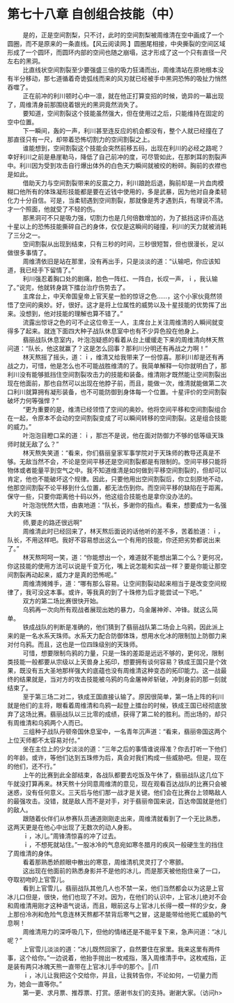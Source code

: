 <h1>第七十八章 自创组合技能（中）</h1>
<div id="content">&nbsp&nbsp&nbsp&nbsp&nbsp&nbsp&nbsp&nbsp
 是的，正是空间割梨，只不讨，此时的空间割梨被周维清在空中画成了一个圆圈，而不是原来的一条直线。【风云阅读网.】圆圈尾相接，中央撕裂的空间区域形成了一个圆环，而圆环内部的空间也随之崩塌，这才形成了这一个只有直径一尺左右的黑洞。
 <br/>&nbsp&nbsp&nbsp&nbsp&nbsp&nbsp&nbsp&nbsp
 比直线状空间割裂至少要强盛三倍的吸力狂涌而出，周维清站在原地根本没有半分移动，那七道循着奇诡弧线而来的风刃就已经被手中黑洞恐怖的吸扯力悄然吞噬了。
 <br/>&nbsp&nbsp&nbsp&nbsp&nbsp&nbsp&nbsp&nbsp
 正在前冲的利川顿时心中一凛，就在他正打算变招的时候，诡异的一幕出现了，周维清身前那围绕着银光的黑洞竟然消失了。
 <br/>&nbsp&nbsp&nbsp&nbsp&nbsp&nbsp&nbsp&nbsp
 要知道，空间割裂这个技能虽然强大，但在使用过之后，只能维持在固定的空中位置。
 <br/>&nbsp&nbsp&nbsp&nbsp&nbsp&nbsp&nbsp&nbsp
 下一瞬间，轰的一声，利川甚至连反应的机会都没有，整个人就已经撞在了那直径只有一尺，却带着恐怖切割力的空间割裂之上。
 <br/>&nbsp&nbsp&nbsp&nbsp&nbsp&nbsp&nbsp&nbsp
 谁能想到，空间割裂这个技能会突然前移五码，出现在利川的必经之路呢？幸好利川之前是悬崖勒马，降低了自己前冲的度，可尽管如此，在那刺耳的割裂声中。利川因为受到攻击自行爆出体外的白色天力瞬间就被绞的粉碎。胸前的衣襟也是如此。
 <br/>&nbsp&nbsp&nbsp&nbsp&nbsp&nbsp&nbsp&nbsp
 借助天力与空间割裂带来的反震之力，利川踉跄后退，胸前却是一片血肉模糊口他所有的体珠凝形技能都是要在近钱中使用的，多是武暴，因为他对自身柔韧化力十分自信。可是，当柔韧遇到空间割裂，那就像是秀才遇到兵，有理说不清。才一个照面，他就受了不轻的伤。
 <br/>&nbsp&nbsp&nbsp&nbsp&nbsp&nbsp&nbsp&nbsp
 那黑洞可不只是吸力强，切割力也是几何倍数增加的，为了抵挡这评价高达十星以上的恐怖技能撕碎自己的身体，仅仅是这瞬间的碰撞，利川的天力就被消耗了三分之一。
 <br/>&nbsp&nbsp&nbsp&nbsp&nbsp&nbsp&nbsp&nbsp
 空间割裂从出现到结束，只有三秒的时间，三秒很短暂，但也很漫长，足以做很多事情了。
 <br/>&nbsp&nbsp&nbsp&nbsp&nbsp&nbsp&nbsp&nbsp
 周维清依旧是站在那里，没有再出手，只是淡淡的道：“认输吧，你应该知道，我已经手下留情了。”
 <br/>&nbsp&nbsp&nbsp&nbsp&nbsp&nbsp&nbsp&nbsp
 利川强忍着胸口处的剧痛，脸色一阵红、一阵白，长叹一声，ｉ，我认输了。”说完，他就转身跳下擂台治疗伤势去了。
 <br/>&nbsp&nbsp&nbsp&nbsp&nbsp&nbsp&nbsp&nbsp
 主席台上，中天帝国皇帝上官天星一脸的惊讶之色……，这个小家伙竟然领悟了空间的奥妙。好，很好。这才是将上位属性的威势以及十星技能的优势挥了出来。没想到，他对技能的理解也算不错了。”
 <br/>&nbsp&nbsp&nbsp&nbsp&nbsp&nbsp&nbsp&nbsp
 流露出惊讶之色的可不止这位帝王一人，主席台上关注周维清的人瞬间就变得多了起来。就连下面四大种子战队休息室中也有不少异色投在他身上。
 <br/>&nbsp&nbsp&nbsp&nbsp&nbsp&nbsp&nbsp&nbsp
 翡丽战队休息室内，叶泡泡疑惑的看着从台上缓缓走下来的周维清向林天熬问道：“队长，他这就赢了？这是怎么回事？那利川分明还有再战之力啊！”
 <br/>&nbsp&nbsp&nbsp&nbsp&nbsp&nbsp&nbsp&nbsp
 林天熬摇了摇头，道：ｉ，维清又给我带来了一份惊喜。那利川却是还有再战之力，可惜，他是怎么也不可能战胜维清的了。我简单解释一句你就明白了，那利川没有能够抵挡住空间割裂攻击力的技能和装备。维清刚才既然能让空间割裂出现在他面前，那也自然可以出现在他脖子前，而且，能做一次，维清就能做第二次口利川就算拥有凝形装备，也不可能防御到身体每一个位置。十星评价的空间割裂破坏力何等强悍？”
 <br/>&nbsp&nbsp&nbsp&nbsp&nbsp&nbsp&nbsp&nbsp
 “更为重要的是，维清已经领悟了空间的奥妙。他将空间平移和空间割裂组合在一起，令原本不会动的空间割裂变成了可以瞬间转移的空间割裂。这是组合技能的威力。”
 <br/>&nbsp&nbsp&nbsp&nbsp&nbsp&nbsp&nbsp&nbsp
 叶泡泡目瞪口呆的道：ｉ，那岂不是说，他在面对防御力不够的低等级天珠师时就无敌了么？”
 <br/>&nbsp&nbsp&nbsp&nbsp&nbsp&nbsp&nbsp&nbsp
 林天熬失笑道：“看来，你们翡丽皇家军事学院对于天珠师的教导还真是不够。无敌当然不会，不论是空间平移还是空间割裂都是有限制的。空间平移只能将物体或者能量平到空气之中。我不知道维清是如何做到平移空间割裂的，但却可以肯定，他也不能破坏这个规律。因此，只要他用出空间割裂后，你立刻原地不动，他那空间割裂不论平移到什么位置，都无法伤到你。而空间平移的缺陷在于距离。保守一些，只要你距离他十码以外，他这组合技能也是拿你没办法的。
 <br/>&nbsp&nbsp&nbsp&nbsp&nbsp&nbsp&nbsp&nbsp
 叶泡泡恍然大悟，由衷地道：“队长，多谢你的指点。看来，想要成为一名强大的天珠
 <br/>&nbsp&nbsp&nbsp&nbsp&nbsp&nbsp&nbsp&nbsp
 师,要走的路还很远啊”
 <br/>&nbsp&nbsp&nbsp&nbsp&nbsp&nbsp&nbsp&nbsp
 周维清此时已经回来了，林天熬后面说的话他听的差不多，苦着脸道：ｉ，队长，不用这样吧。我好不容易想出这么一个有用的技能，你还把劣势都说出来了。”
 <br/>&nbsp&nbsp&nbsp&nbsp&nbsp&nbsp&nbsp&nbsp
 林天熬呵呵一笑，道：“你能想出一个，难道就不能想出第二个么？更何况，你这技能的使用方法可以说是千变万化，嘴上说怎能和实战一样？要是你能让那空间割裂再动起来，威力才是真的恐怖呢。”
 <br/>&nbsp&nbsp&nbsp&nbsp&nbsp&nbsp&nbsp&nbsp
 周维清摊摊手，道：“哪有那么容易。让空间割裂动起来相当于是改变空间规律了，我可没这本事。或许，等我真的到了十珠修为后才能尝试一下吧。”
 <br/>&nbsp&nbsp&nbsp&nbsp&nbsp&nbsp&nbsp&nbsp
 双方的第二场比赛很快开始。
 <br/>&nbsp&nbsp&nbsp&nbsp&nbsp&nbsp&nbsp&nbsp
 乌鸦再一次向所有观战者展现出她的暴力，乌金屠神斧、冲锋。就这么简单。
 <br/>&nbsp&nbsp&nbsp&nbsp&nbsp&nbsp&nbsp&nbsp
 铁成战队的判断是准确的，他们猜到了翡丽战队第二场会上乌鸦，因此派上来的是一名水系天珠师。水系天力配合防御体珠，想用水化冰的限制加上防御力来对付乌鸦。而且，这也是一位四珠级别的天珠师。
 <br/>&nbsp&nbsp&nbsp&nbsp&nbsp&nbsp&nbsp&nbsp
 可惜，想要限制鸟鸦的力量，只是一珠的差距是远远不够的，更何况，限制类技能一般都要从宗级以上天兽身上拓印，想要拥有谈何容易？铁成王国只是个效果，既没有五大圣地那样强大的底蕴也没有周维清这种变态的拓印能力。这一战最终的结果就是，当对方的攻击技能被乌鸦的鸟金屠神斧斩破，冲到身前的那一刻就结束了。
 <br/>&nbsp&nbsp&nbsp&nbsp&nbsp&nbsp&nbsp&nbsp
 至于第三场二对二，铁成王国直接认输了。原因很简单，第一场上阵的利川就是他们的主将，眼看着周维清和鸟鸦一起登上擂台的时候，铁成王国已经彻底放弃了这场比赛。翡丽战队以三比零的成绩，获得了第二轮的胜利。而出场的，却只有周维清和乌鸦两个人而已。
 <br/>&nbsp&nbsp&nbsp&nbsp&nbsp&nbsp&nbsp&nbsp
 三组种子战队丹顿帝国休息室中，一名青年沉声道：“看来，翡丽帝国这两个上位天师都不太容易对付。”
 <br/>&nbsp&nbsp&nbsp&nbsp&nbsp&nbsp&nbsp&nbsp
 坐在主位上的少女淡淡的道：“三年之后的事情谁说得准？你去打听一下他们的年龄。或许，等他们达到五珠修为后，真会对我们构成一些威胁吧。但是，现在的他们，还不行。”
 <br/>&nbsp&nbsp&nbsp&nbsp&nbsp&nbsp&nbsp&nbsp
 上午的比赛到此全部结束，各战队都要去吃饭及午休了，翡丽战队这几位下午就没打算再来。林天熬十分同意周维清的意见，现在观看百达战队的比赛只会被迷惑，没有任何意义。三天后与他们那一战才是关键。他们会在比赛台上领略敌人的最强攻击。没错，就是敌人而不是对手，对于翡丽帝国来说，百达帝国就是他们的敌人。
 <br/>&nbsp&nbsp&nbsp&nbsp&nbsp&nbsp&nbsp&nbsp
 跟随着伙伴们从参赛队员通道刚刚走出来，周维清就看到了一个无比熟悉，这两天更是在他心中出现了无数次的动人身影。
 <br/>&nbsp&nbsp&nbsp&nbsp&nbsp&nbsp&nbsp&nbsp
 ｉ，冰儿。”周锋清惊喜的冲了过去。
 <br/>&nbsp&nbsp&nbsp&nbsp&nbsp&nbsp&nbsp&nbsp
 ｉ，不想死就站住。”一股冰冷的气息宛如寒冬腊月的疾风一般硬生生的挡住了周维清的身体。
 <br/>&nbsp&nbsp&nbsp&nbsp&nbsp&nbsp&nbsp&nbsp
 看着那熟悉娇颜眼中散出的寒意，周维清机灵灵打了个寒颤。
 <br/>&nbsp&nbsp&nbsp&nbsp&nbsp&nbsp&nbsp&nbsp
 这出现在他面前的熟悉身影并不是他的冰儿，而是那天被他抱住亲了一口，夺取初吻的上官雪儿。
 <br/>&nbsp&nbsp&nbsp&nbsp&nbsp&nbsp&nbsp&nbsp
 看到上官雪儿，翡丽战队其他几人也不禁一呆，他们当然都会以为这是上官冰儿口但是，很快，他们也现了不对。因为，在他们的认识中，上官冰儿绝对不会和周维清用刚才这种语气说话，而且，眼前这与上官冰儿长得一模一样的少女，身上那份冷冽和危险气息连林天熬都不禁背后寒气之冒，这是能带给他死亡威胁的气息啊！
 <br/>&nbsp&nbsp&nbsp&nbsp&nbsp&nbsp&nbsp&nbsp
 周维清用力的深呼吸几下，但他的情绪还是不能平复下来，急声问道：“冰儿呢？”
 <br/>&nbsp&nbsp&nbsp&nbsp&nbsp&nbsp&nbsp&nbsp
 上官雪儿淡淡的道：“冰儿既然回家了，自然要住在家里。我来这里有两件事，这个给你。”一边说着，他抬手抛出一枚戒指，落入周维清手中。这枚戒指，正是装有两只冰魄天熊一直带在上官冰儿手中的那个。║/∏
 <br/>&nbsp&nbsp&nbsp&nbsp&nbsp&nbsp&nbsp&nbsp
 ｉ，冰儿让我把这个交给你，并且，让我转告你，不论如何，一切量力而为，她会一直等你。”
 <br/>&nbsp&nbsp&nbsp&nbsp&nbsp&nbsp&nbsp&nbsp
 第一更、求月票、推荐票、打赏。感谢书友们的支持。谢谢大家。（访问h&gt;
 <br/>&nbsp&nbsp&nbsp&nbsp&nbsp&nbsp&nbsp&nbsp
 <br/>&nbsp&nbsp&nbsp&nbsp&nbsp&nbsp&nbsp&nbsp
</div>
